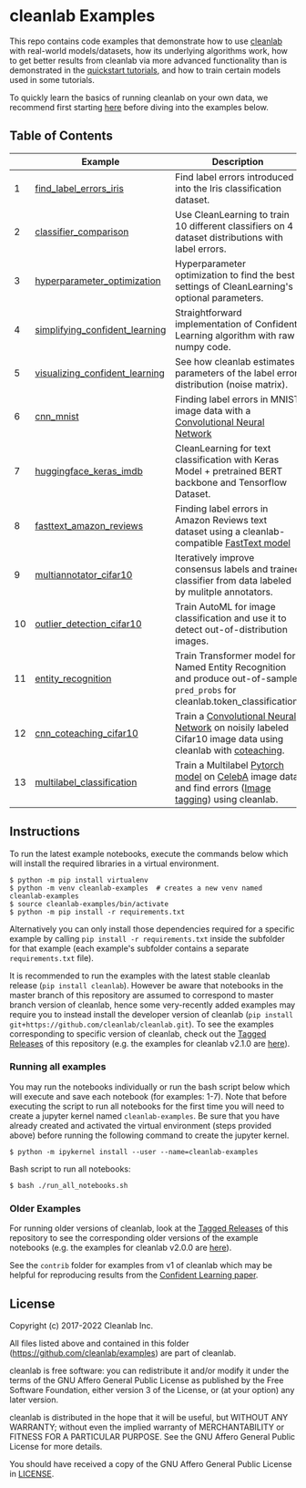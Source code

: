 # cleanlab Examples

This repo contains code examples that demonstrate how to use [cleanlab](https://github.com/cleanlab/cleanlab) with real-world models/datasets, how its  underlying algorithms work, how to get better results from cleanlab via more advanced functionality than is demonstrated in the [quickstart tutorials](https://docs.cleanlab.ai/stable/tutorials/), and how to train certain models used in some tutorials.  

To quickly learn the basics of running cleanlab on your own data, we recommend first starting [here](https://docs.cleanlab.ai/) before diving into the examples below.

## Table of Contents

|     | Example                                                                                        | Description                                                                                                                                                                                                                                                                  |
| --- | ---------------------------------------------------------------------------------------------- | ---------------------------------------------------------------------------------------------------------------------------------------------------------------------------------------------------------------------------------------------------------------------------- |
| 1   | [find_label_errors_iris](find_label_errors_iris/find_label_errors_iris.ipynb)                                         | Find label errors introduced into the Iris classification dataset.                                                 |
| 2   | [classifier_comparison](classifier_comparison/classifier_comparison.ipynb)                                     | Use CleanLearning to train 10 different classifiers on 4 dataset distributions with label errors.                     |
| 3   | [hyperparameter_optimization](hyperparameter_optimization/hyperparameter_optimization.ipynb)                                       | Hyperparameter optimization to find the best settings of CleanLearning's optional parameters.                                          |
| 4   | [simplifying_confident_learning](simplifying_confident_learning/simplifying_confident_learning.ipynb) | Straightforward implementation of Confident Learning algorithm with raw numpy code.              |
| 5   | [visualizing_confident_learning](visualizing_confident_learning/visualizing_confident_learning.ipynb)                   | See how cleanlab estimates parameters of the label error distribution (noise matrix).             |
| 6   | [cnn_mnist](cnn_mnist/find_label_errors_cnn_mnist.ipynb)                                                                         | Finding label errors in MNIST image data with a [Convolutional Neural Network](https://github.com/cleanlab/cleanlab/blob/master/cleanlab/experimental/mnist_pytorch.py)                                                                                          |
| 7   | [huggingface_keras_imdb](huggingface_keras_imdb/huggingface_keras_imdb.ipynb)                                             |  CleanLearning for text classification with Keras Model + pretrained BERT backbone and Tensorflow Dataset.         |
| 8   | [fasttext_amazon_reviews](fasttext_amazon_reviews/fasttext_amazon_reviews.ipynb)                         | Finding label errors in Amazon Reviews text dataset using a cleanlab-compatible  [FastText model](https://github.com/cleanlab/cleanlab/blob/master/cleanlab/experimental/fasttext.py)                                                                                                    |
| 9   | [multiannotator_cifar10](multiannotator_cifar10/multiannotator_cifar10.ipynb)                                             | Iteratively improve consensus labels and trained classifier from data labeled by mulitple annotators.                                                            |
| 10  | [outlier_detection_cifar10](outlier_detection_cifar10/outlier_detection_cifar10.ipynb)                                             | Train AutoML for image classification and use it to detect out-of-distribution images.                                                                                                 |
| 11  | [entity_recognition](entity_recognition/entity_recognition_training.ipynb)                                             | Train Transformer model  for Named Entity Recognition and produce out-of-sample `pred_probs` for cleanlab.token_classification.      |
| 12  | [cnn_coteaching_cifar10](cnn_coteaching_cifar10)                                               | Train a [Convolutional Neural Network](https://github.com/cleanlab/cleanlab/blob/master/cleanlab/experimental/cifar_cnn.py) on noisily labeled Cifar10 image data using cleanlab with [coteaching](https://github.com/cleanlab/cleanlab/blob/master/cleanlab/experimental/coteaching.py).  
| 13  | [multilabel_classification](multilabel_classification/pytorch_network_training.ipynb)                                               | Train a Multilabel [Pytorch model](multilabel_classification/pytorch_network_training.ipynb) on  [CelebA](https://mmlab.ie.cuhk.edu.hk/projects/CelebA.html) image data and find errors ([Image tagging](multilabel_classification/image_tagging.ipynb)) using cleanlab.  


## Instructions

To run the latest example notebooks, execute the commands below which will install the required libraries in a virtual environment.

```console
$ python -m pip install virtualenv
$ python -m venv cleanlab-examples  # creates a new venv named cleanlab-examples
$ source cleanlab-examples/bin/activate
$ python -m pip install -r requirements.txt
```

Alternatively you can only install those dependencies required for a specific example by calling `pip install -r requirements.txt` inside the subfolder for that example (each example's subfolder contains a separate `requirements.txt` file).

It is recommended to run the examples with the latest stable cleanlab release (`pip install cleanlab`). 
However be aware that notebooks in the master branch of this repository are assumed to correspond to master branch version of cleanlab, hence some very-recently added examples may require you to instead install the developer version of cleanlab (`pip install git+https://github.com/cleanlab/cleanlab.git`). 
To see the examples corresponding to specific version of cleanlab, check out the [Tagged Releases](https://github.com/cleanlab/examples/releases) of this repository (e.g. the examples for cleanlab v2.1.0 are [here](https://github.com/cleanlab/examples/tree/v2.1.0)).

### Running all examples

You may run the notebooks individually or run the bash script below which will execute and save each notebook (for examples: 1-7). Note that before executing the script to run all notebooks for the first time you will need to create a jupyter kernel named `cleanlab-examples`. Be sure that you have already created and activated the virtual environment (steps provided above) before running the following command to create the jupyter kernel.

```console
$ python -m ipykernel install --user --name=cleanlab-examples
```

Bash script to run all notebooks:

```console
$ bash ./run_all_notebooks.sh
```

### Older Examples

For running older versions of cleanlab, look at the [Tagged Releases](https://github.com/cleanlab/examples/releases) of this repository to see the corresponding older versions of the example notebooks (e.g. the examples for cleanlab v2.0.0 are [here](https://github.com/cleanlab/examples/tree/v2.0.0)). 

See the `contrib` folder for examples from v1 of cleanlab which may be helpful for reproducing results from the [Confident Learning paper](https://arxiv.org/abs/1911.00068).

## License

Copyright (c) 2017-2022 Cleanlab Inc.

All files listed above and contained in this folder (<https://github.com/cleanlab/examples>) are part of cleanlab.

cleanlab is free software: you can redistribute it and/or modify
it under the terms of the GNU Affero General Public License as published by
the Free Software Foundation, either version 3 of the License, or
(at your option) any later version.

cleanlab is distributed in the hope that it will be useful,
but WITHOUT ANY WARRANTY; without even the implied warranty of
MERCHANTABILITY or FITNESS FOR A PARTICULAR PURPOSE. See the
GNU Affero General Public License for more details.

You should have received a copy of the GNU Affero General Public License in [LICENSE](LICENSE).
